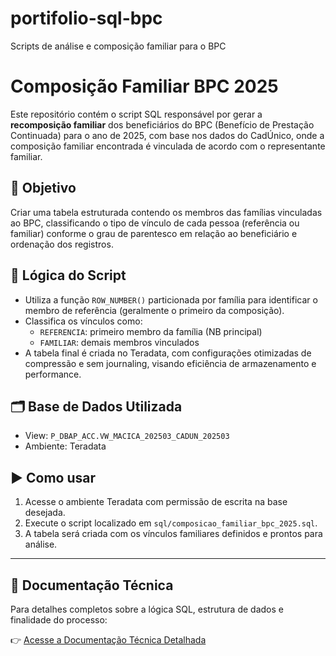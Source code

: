 # portifolio-sql-bpc
Scripts de análise e composição familiar para o BPC

# Composição Familiar BPC 2025

Este repositório contém o script SQL responsável por gerar a **recomposição familiar** dos beneficiários do BPC (Benefício de Prestação Continuada) para o ano de 2025, com base nos dados do CadÚnico, onde a composição familiar encontrada é vinculada de acordo com o representante familiar.

## 🎯 Objetivo

Criar uma tabela estruturada contendo os membros das famílias vinculadas ao BPC, classificando o tipo de vínculo de cada pessoa (referência ou familiar) conforme o grau de parentesco em relação ao beneficiário e ordenação dos registros.

## 🧩 Lógica do Script

- Utiliza a função `ROW_NUMBER()` particionada por família para identificar o membro de referência (geralmente o primeiro da composição).
- Classifica os vínculos como:
  - `REFERENCIA`: primeiro membro da família (NB principal)
  - `FAMILIAR`: demais membros vinculados
- A tabela final é criada no Teradata, com configurações otimizadas de compressão e sem journaling, visando eficiência de armazenamento e performance.

## 🗂 Base de Dados Utilizada

- View: `P_DBAP_ACC.VW_MACICA_202503_CADUN_202503`
- Ambiente: Teradata

## ▶️ Como usar

1. Acesse o ambiente Teradata com permissão de escrita na base desejada.
2. Execute o script localizado em `sql/composicao_familiar_bpc_2025.sql`.
3. A tabela será criada com os vínculos familiares definidos e prontos para análise.


---

## 📄 Documentação Técnica

Para detalhes completos sobre a lógica SQL, estrutura de dados e finalidade do processo:

👉 [Acesse a Documentação Técnica Detalhada](docs/documentacao_tecnica.md)
